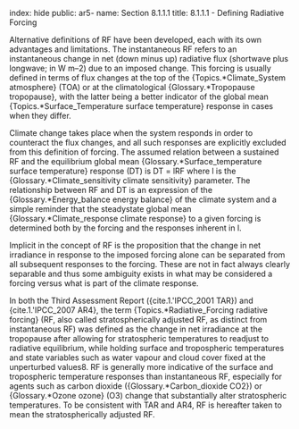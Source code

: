 index: hide
public: ar5-
name: Section 8.1.1.1
title: 8.1.1.1 - Defining Radiative Forcing

Alternative definitions of RF have been developed, each with its own advantages and limitations. The instantaneous RF refers to an instantaneous change in net (down minus up) radiative flux (shortwave plus longwave; in W m–2) due to an imposed change. This forcing is usually defined in terms of flux changes at the top of the {Topics.*Climate_System atmosphere} (TOA) or at the climatological {Glossary.*Tropopause tropopause}, with the latter being a better indicator of the global mean {Topics.*Surface_Temperature surface temperature} response in cases when they differ.

Climate change takes place when the system responds in order to counteract the flux changes, and all such responses are explicitly excluded from this definition of forcing. The assumed relation between a sustained RF and the equilibrium global mean {Glossary.*Surface_temperature surface temperature} response (DT) is DT = lRF where l is the {Glossary.*Climate_sensitivity climate sensitivity} parameter. The relationship between RF and DT is an expression of the {Glossary.*Energy_balance energy balance} of the climate system and a simple reminder that the steadystate global mean {Glossary.*Climate_response climate response} to a given forcing is determined both by the forcing and the responses inherent in l.

Implicit in the concept of RF is the proposition that the change in net irradiance in response to the imposed forcing alone can be separated from all subsequent responses to the forcing. These are not in fact always clearly separable and thus some ambiguity exists in what may be considered a forcing versus what is part of the climate response.

In both the Third Assessment Report ({cite.1.'IPCC_2001 TAR}) and {cite.1.'IPCC_2007 AR4}, the term {Topics.*Radiative_Forcing radiative forcing} (RF, also called stratospherically adjusted RF, as distinct from instantaneous RF) was defined as the change in net irradiance at the tropopause after allowing for stratospheric temperatures to readjust to radiative equilibrium, while holding surface and tropospheric temperatures and state variables such as water vapour and cloud cover fixed at the unperturbed values8. RF is generally more indicative of the surface and tropospheric temperature responses than instantaneous RF, especially for agents such as carbon dioxide ({Glossary.*Carbon_dioxide CO2}) or {Glossary.*Ozone ozone} (O3) change that substantially alter stratospheric temperatures. To be consistent with TAR and AR4, RF is hereafter taken to mean the stratospherically adjusted RF.
